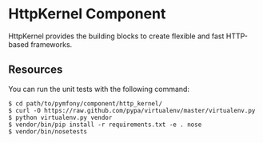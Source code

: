 HttpKernel Component
====================

HttpKernel provides the building blocks to create flexible and fast HTTP-based
frameworks.


Resources
---------

You can run the unit tests with the following command:

    $ cd path/to/pymfony/component/http_kernel/
    $ curl -O https://raw.github.com/pypa/virtualenv/master/virtualenv.py
    $ python virtualenv.py vendor
    $ vendor/bin/pip install -r requirements.txt -e . nose
    $ vendor/bin/nosetests
